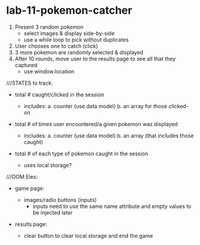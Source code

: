 # lab-11-pokemon-catcher
1. Present 3 random pokemon
    - select images & display side-by-side
    - use a while loop to pick without duplicates
2. User chooses one to catch (click)
3. 3 more pokemon are randomly selected & displayed
4. After 10 rounds, move user to the results page to see all that they captured
    - use window.location

///STATES to track:
- total # caught/clicked in the session
    - includes:
        a. counter (use data model)
        b. an array for those clicked-on

- total # of times user encountered/a given pokemon was displayed
    - includes:
        a. counter (use data model)
        b. an array (that includes those caught)

- total # of each type of pokemon caught in the session
    - uses local storage?

///DOM Eles:
- game page:
    - images/radio buttons (inputs)
        - inputs need to use the same name attribute and empty values to be injected later

- results page:
    - clear button to clear local storage and end the game
